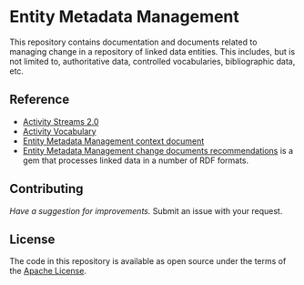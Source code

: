 # Entity Metadata Management

This repository contains documentation and documents related to managing change 
in a repository of linked data entities.  This includes, but is not limited to,
authoritative data, controlled vocabularies, bibliographic data, etc.

## Reference

* [Activity Streams 2.0](https://www.w3.org/TR/activitystreams-core/)
* [Activity Vocabulary](https://www.w3.org/TR/activitystreams-vocabulary/)
* [Entity Metadata Management context document](https://github.com/LD4/entity_metadata_management/api/context.json)
* [Entity Metadata Management change documents recommendations](https://LD4/entity_metadata_management/) is a gem that processes linked data in a number of RDF formats.

## Contributing

*Have a suggestion for improvements.*  Submit an issue with your request.

## License
The code in this repository is available as open source under the terms of the [Apache License](https://www.apache.org/licenses/LICENSE-2.0).

